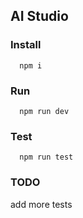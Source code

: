 ## AI Studio

### Install

```shell
  npm i
```

### Run

```shell
  npm run dev
```

### Test

```shell
  npm run test
```

### TODO

add more tests